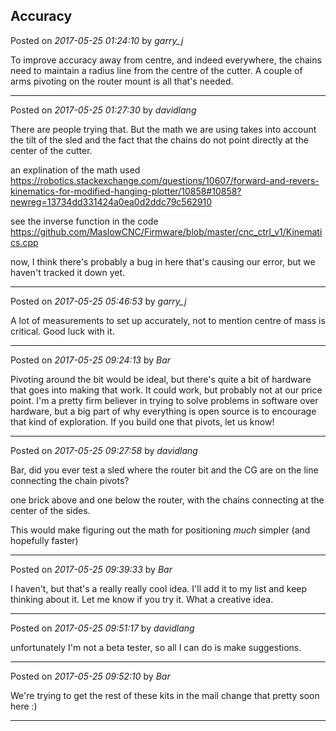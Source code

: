 ## Accuracy
Posted on *2017-05-25 01:24:10* by *garry_j*

To improve accuracy away from centre, and indeed everywhere, the chains need to maintain a radius line from the centre of the cutter. A couple of arms pivoting on the router mount is all that's needed.

---

Posted on *2017-05-25 01:27:30* by *davidlang*

There are people trying that. But the math we are using takes into account the tilt of the sled and the fact that the chains do not point directly at the center of the cutter.

an explination of the math used
https://robotics.stackexchange.com/questions/10607/forward-and-revers-kinematics-for-modified-hanging-plotter/10858#10858?newreg=13734dd331424a0ea0d2ddc79c562910

see the inverse function in the code
https://github.com/MaslowCNC/Firmware/blob/master/cnc_ctrl_v1/Kinematics.cpp

now, I think there's probably a bug in here that's causing our error, but we haven't tracked it down yet.

---

Posted on *2017-05-25 05:46:53* by *garry_j*

A lot of measurements to set up accurately, not to mention centre of mass is critical. Good luck with it.

---

Posted on *2017-05-25 09:24:13* by *Bar*

Pivoting around the bit would be ideal, but there's quite a bit of hardware that goes into making that work. It could work, but probably not at our price point. I'm a pretty firm believer in trying to solve problems in software over hardware, but a big part of why everything is open source is to encourage that kind of exploration. If you build one that pivots, let us know!

---

Posted on *2017-05-25 09:27:58* by *davidlang*

Bar, did you ever test a sled where the router bit and the CG are on the line connecting the chain pivots?

one brick above and one below the router, with the chains connecting at the center of the sides.

This would make figuring out the math for positioning _much_ simpler (and hopefully faster)

---

Posted on *2017-05-25 09:39:33* by *Bar*

I haven't, but that's a really really cool idea. I'll add it to my list and keep thinking about it. Let me know if you try it. What a creative idea.

---

Posted on *2017-05-25 09:51:17* by *davidlang*

unfortunately I'm not a beta tester, so all I can do is make suggestions.

---

Posted on *2017-05-25 09:52:10* by *Bar*

We're trying to get the rest of these kits in the mail change that pretty soon here :)

---

